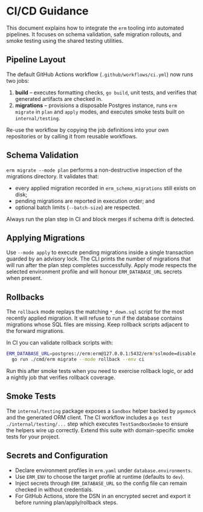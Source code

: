 # CI/CD Guidance

This document explains how to integrate the `erm` tooling into automated pipelines. It focuses on schema validation, safe migration rollouts, and smoke testing using the shared testing utilities.

## Pipeline Layout

The default GitHub Actions workflow (`.github/workflows/ci.yml`) now runs two jobs:

1. **build** – executes formatting checks, `go build`, unit tests, and verifies that generated artifacts are checked in.
2. **migrations** – provisions a disposable Postgres instance, runs `erm migrate` in `plan` and `apply` modes, and executes smoke tests built on `internal/testing`.

Re-use the workflow by copying the job definitions into your own repositories or by calling it from reusable workflows.

## Schema Validation

`erm migrate --mode plan` performs a non-destructive inspection of the migrations directory. It validates that:

- every applied migration recorded in `erm_schema_migrations` still exists on disk;
- pending migrations are reported in execution order; and
- optional batch limits (`--batch-size`) are respected.

Always run the plan step in CI and block merges if schema drift is detected.

## Applying Migrations

Use `--mode apply` to execute pending migrations inside a single transaction guarded by an advisory lock. The CLI prints the number of migrations that will run after the plan step completes successfully. Apply mode respects the selected environment profile and will honour `ERM_DATABASE_URL` secrets when present.

## Rollbacks

The `rollback` mode replays the matching `*_down.sql` script for the most recently applied migration. It will refuse to run if the database contains migrations whose SQL files are missing. Keep rollback scripts adjacent to the forward migrations.

In CI you can validate rollback scripts with:

```bash
ERM_DATABASE_URL=postgres://erm:erm@127.0.0.1:5432/erm?sslmode=disable \
  go run ./cmd/erm migrate --mode rollback --env ci
```

Run this after smoke tests when you need to exercise rollback logic, or add a nightly job that verifies rollback coverage.

## Smoke Tests

The `internal/testing` package exposes a `Sandbox` helper backed by `pgxmock` and the generated ORM client. The CI workflow includes a `go test ./internal/testing/...` step which executes `TestSandboxSmoke` to ensure the helpers wire up correctly. Extend this suite with domain-specific smoke tests for your project.

## Secrets and Configuration

- Declare environment profiles in `erm.yaml` under `database.environments`.
- Use `ERM_ENV` to choose the target profile at runtime (defaults to `dev`).
- Inject secrets through `ERM_DATABASE_URL` so the config file can remain checked in without credentials.
- For GitHub Actions, store the DSN in an encrypted secret and export it before running plan/apply/rollback steps.

